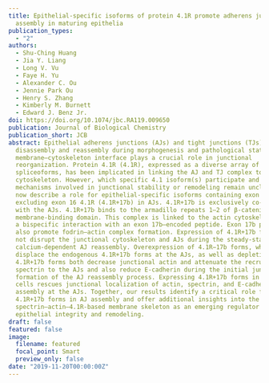 ```yaml
---
title: Epithelial-specific isoforms of protein 4.1R promote adherens junction
  assembly in maturing epithelia
publication_types:
  - "2"
authors:
  - Shu-Ching Huang
  - Jia Y. Liang
  - Long V. Vu
  - Faye H. Yu
  - Alexander C. Ou
  - Jennie Park Ou
  - Henry S. Zhang
  - Kimberly M. Burnett
  - Edward J. Benz Jr.
doi: https://doi.org/10.1074/jbc.RA119.009650
publication: Journal of Biological Chemistry
publication_short: JCB
abstract: Epithelial adherens junctions (AJs) and tight junctions (TJs) undergo
  disassembly and reassembly during morphogenesis and pathological states. The
  membrane–cytoskeleton interface plays a crucial role in junctional
  reorganization. Protein 4.1R (4.1R), expressed as a diverse array of
  spliceoforms, has been implicated in linking the AJ and TJ complex to the
  cytoskeleton. However, which specific 4.1 isoform(s) participate and the
  mechanisms involved in junctional stability or remodeling remain unclear. We
  now describe a role for epithelial-specific isoforms containing exon 17b and
  excluding exon 16 4.1R (4.1R+17b) in AJs. 4.1R+17b is exclusively co-localized
  with the AJs. 4.1R+17b binds to the armadillo repeats 1–2 of β-catenin via its
  membrane-binding domain. This complex is linked to the actin cytoskeleton via
  a bispecific interaction with an exon 17b–encoded peptide. Exon 17b peptides
  also promote fodrin–actin complex formation. Expression of 4.1R+17b forms does
  not disrupt the junctional cytoskeleton and AJs during the steady-state or
  calcium-dependent AJ reassembly. Overexpression of 4.1R−17b forms, which
  displace the endogenous 4.1R+17b forms at the AJs, as well as depletion of the
  4.1R+17b forms both decrease junctional actin and attenuate the recruitment of
  spectrin to the AJs and also reduce E-cadherin during the initial junctional
  formation of the AJ reassembly process. Expressing 4.1R+17b forms in depleted
  cells rescues junctional localization of actin, spectrin, and E-cadherin
  assembly at the AJs. Together, our results identify a critical role for
  4.1R+17b forms in AJ assembly and offer additional insights into the
  spectrin–actin–4.1R-based membrane skeleton as an emerging regulator of
  epithelial integrity and remodeling.
draft: false
featured: false
image:
  filename: featured
  focal_point: Smart
  preview_only: false
date: "2019-11-20T00:00:00Z"
---
```

